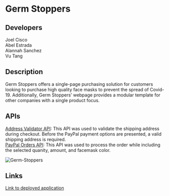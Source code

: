 # Germ Stoppers

## Developers

Joel Cisco <br />
Abel Estrada <br />
Alannah Sanchez <br />
Vu Tang

## Description

Germ Stoppers offers a single-page purchasing solution for customers looking to purchase high quality face masks to prevent the spread of Covid-19. Additionally, Germ Stoppers’ webpage provides a modular template for other companies with a single product focus.

## APIs

[Address Validator API](https://www.address-validator.net/api.html): This API was used to validate the shipping address during checkout. Before the PayPal payment options are presented, a valid shipping address is required. <br />
[PayPal Orders API](https://developer.paypal.com/docs/checkout/#): This API was used to process the order while including the selected quanity, amount, and facemask color.

![Germ-Stoppers](https://user-images.githubusercontent.com/68674610/93415178-c76eec00-f857-11ea-9c33-00ad2f2409a7.png)

## Links

[Link to deployed application](https://vutanguofa.github.io/group4_project1/)